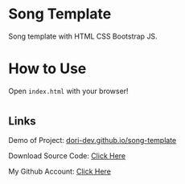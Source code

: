 # Song Template

Song template with HTML CSS Bootstrap JS.

#

# How to Use

Open `index.html` with your browser!

#

## Links

Demo of Project: [dori-dev.github.io/song-template](https://dori-dev.github.io/song-template/)

Download Source Code: [Click Here](https://github.com/dori-dev/song-template/archive/refs/heads/master.zip)

My Github Account: [Click Here](https://github.com/dori-dev/)
